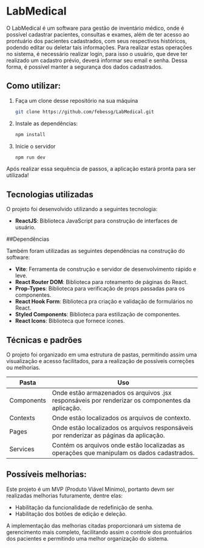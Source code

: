 # LabMedical

O LabMedical é um software para gestão de inventário médico, onde é possível cadastrar pacientes, consultas e exames, além de ter acesso ao prontuário dos pacientes cadastrados, com seus respectivos históricos, podendo editar ou deletar tais informações. Para realizar estas operações no sistema, é necessário realizar login, para isso o usuário, que deve ter realizado um cadastro prévio, deverá informar seu email e senha. Dessa forma, é possível manter a segurança dos dados cadastrados.


## Como utilizar:

1. Faça um clone desse repositório na sua máquina
    ```sh
    git clone https://github.com/febessg/LabMedical.git
    ```
    
2. Instale as dependências:
    ```sh
    npm install
    ```
3. Inicie o servidor
    ```sh
    npm run dev
    ```
Após realizar essa sequência de passos, a aplicação estará pronta para ser utilizada!

## Tecnologias utilizadas

O projeto foi desenvolvido utilizando a seguintes tecnologia:

- **ReactJS**: Biblioteca JavaScript para construção de interfaces de usuário.

##Dependências

Também foram utilizadas as seguintes dependências na construção do software:

- **Vite**: Ferramenta de construção e servidor de desenvolvimento rápido e leve.
- **React Router DOM**: Biblioteca para roteamento de páginas do React.
- **Prop-Types**: Biblioteca para verificação de props passadas para os componentes.
- **React Hook Form**: Biblioteca pra criação e validação de formulários no React.
- **Styled Components**: Biblioteca para estilização de componentes.
- **React Icons**: Biblioteca que fornece ícones.

## Técnicas e padrões

O projeto foi organizado em uma estrutura de pastas, permitindo assim uma visualização e acesso facilitados, para a realização de possíveis correções ou melhorias.

| Pasta | Uso |
|-------|--------|
| Components | Onde estão armazenados os arquivos .jsx responsáveis por renderizar os componentes da aplicação. |
| Contexts | Onde estão localizados os arquivos de contexto. |
| Pages | Onde estão localizados os arquivos responsáveis por renderizar as páginas da aplicação. |
| Services | Contém os arquivos onde estão localizadas as operações que manipulam os dados cadastrados. |

## Possíveis melhorias: 
Este projeto é um MVP (Produto Viável Mínimo), portanto devm ser realizadas melhorias futuramente, dentre elas:

 - Habilitação da funcionalidade de redefinição de senha.
 - Habilitação dos botões de edição e deleção.

A implementação das melhorias citadas proporcionará um sistema de gerencimento mais completo, facilitando assim o controle dos prontuários dos pacientes e permitindo uma melhor organização do sistema.